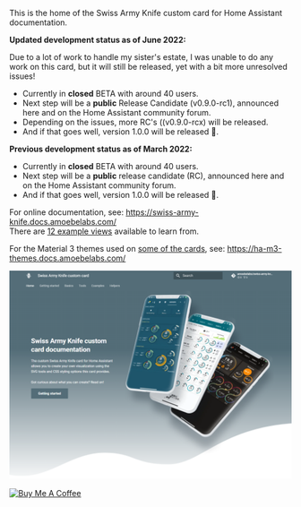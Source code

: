 This is the home of the Swiss Army Knife custom card for Home Assistant documentation.

__Updated development status as of June 2022:__

Due to a lot of work to handle my sister's estate, I was unable to do any work on this card, but it will still be released, yet with a bit more unresolved issues!

- Currently in **closed** BETA with around 40 users.
- Next step will be a **public** Release Candidate (v0.9.0-rc1), announced here and on the Home Assistant community forum.
- Depending on the issues, more RC's ((v0.9.0-rcx) will be released.
- And if that goes well, version 1.0.0 will be released 🚀.

__Previous development status as of March 2022:__

- Currently in **closed** BETA with around 40 users.
- Next step will be a **public** release candidate (RC), announced here and on the Home Assistant community forum.
- And if that goes well, version 1.0.0 will be released 🚀.

For online documentation, see: https://swiss-army-knife.docs.amoebelabs.com/
<br>There are [12 example views](https://swiss-army-knife.docs.amoebelabs.com/examples/introduction/) available to learn from.

For the Material 3 themes used on [some of the cards](https://swiss-army-knife.docs.amoebelabs.com/examples/example-12/), see: https://ha-m3-themes.docs.amoebelabs.com/

![frontpage](sak-frontpage.png)

<a href="https://www.buymeacoffee.com/amoebelabs" target="_blank"><img src="https://cdn.buymeacoffee.com/buttons/v2/default-yellow.png" alt="Buy Me A Coffee" style="height: 60px !important;width: 217px !important;" ></a>
